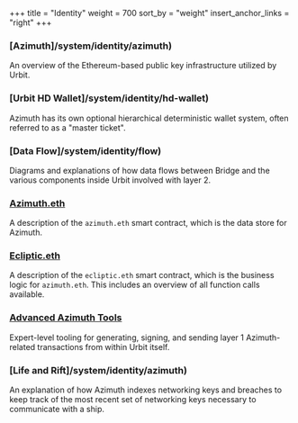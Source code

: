 +++
title = "Identity"
weight = 700
sort_by = "weight"
insert_anchor_links = "right"
+++

### [Azimuth]/system/identity/azimuth)

An overview of the Ethereum-based public key infrastructure utilized by Urbit.

### [Urbit HD Wallet]/system/identity/hd-wallet)

Azimuth has its own optional hierarchical deterministic wallet system, often
referred to as a "master ticket".

### [Data Flow]/system/identity/flow)

Diagrams and explanations of how data flows between Bridge and the various
components inside Urbit involved with layer 2.

### [Azimuth.eth](/system/identity/reference/azimuth-eth)

A description of the `azimuth.eth` smart contract, which is the data store for
Azimuth.

### [Ecliptic.eth](/system/identity/reference/ecliptic)

A description of the `ecliptic.eth` smart contract, which is the business logic
for `azimuth.eth`. This includes an overview of all function calls available.

### [Advanced Azimuth Tools](/system/identity/guides/advanced-azimuth-tools)

Expert-level tooling for generating, signing, and sending layer 1 Azimuth-related
transactions from within Urbit itself.

### [Life and Rift]/system/identity/azimuth)

An explanation of how Azimuth indexes networking keys and breaches to keep track
of the most recent set of networking keys necessary to communicate with a ship.
